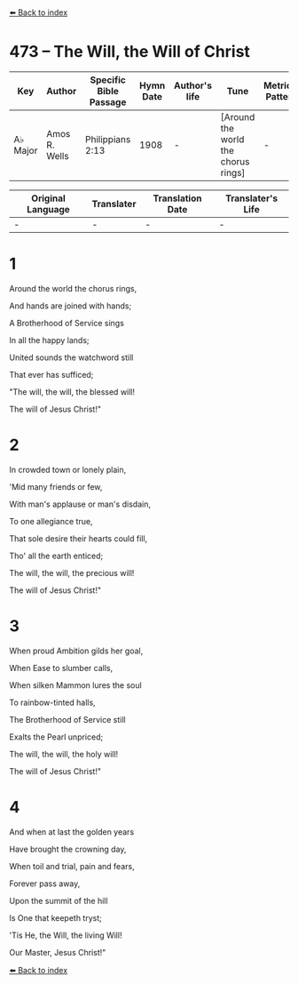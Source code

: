 [⬅️ Back to index](../README.md)

# 473 – The Will, the Will of Christ

Key | Author   | Specific Bible Passage     |Hymn Date |Author's life |Tune |Metrical Pattern   |Composer/Source
-- | --------- | ---------------------------|----------|--------------|-----|-------------------|-------------  
A♭ Major |Amos R. Wells |Philippians 2:13 |1908 |- |[Around the world the chorus rings] |- |W. S. Weeden

Original Language | Translater | Translation Date   | Translater's Life  
----------------- | --------- | --------------------|-------------     
\- |- |- |-




# 1

Around the world the chorus rings,

And hands are joined with hands;

A Brotherhood of Service sings

In all the happy lands;

United sounds the watchword still

That ever has sufficed; 

"The will, the will, the blessed will!

The will of Jesus Christ!"



# 2

In crowded town or lonely plain,

'Mid many friends or few,

With man's applause or man's disdain,

To one allegiance true,

That sole desire their hearts could fill,

Tho' all the earth enticed;

The will, the will, the precious will!

The will of Jesus Christ!"



# 3

When proud Ambition gilds her goal,

When Ease to slumber calls,

When silken Mammon lures the soul

To rainbow-tinted halls,

The Brotherhood of Service still

Exalts the Pearl unpriced;

The will, the will, the holy will!

The will of Jesus Christ!"



# 4

And when at last the golden years

Have brought the crowning day,

When toil and trial, pain and fears,

Forever pass away,

Upon the summit of the hill

Is One that keepeth tryst;

'Tis He, the Will, the living Will!  

Our Master, Jesus Christ!"





[⬅️ Back to index](../README.md)
